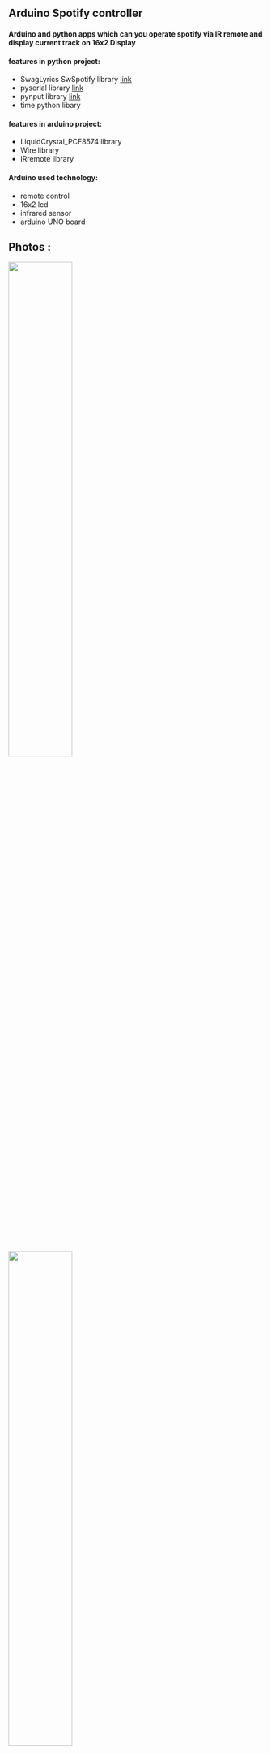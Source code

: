 ## Arduino Spotify controller

#### Arduino and python apps which can you operate spotify via IR remote and display current track on 16x2 Display

#### features in python project: 
- SwagLyrics SwSpotify library [link](https://github.com/SwagLyrics/SwSpotify)
- pyserial library [link](https://pypi.org/project/pyserial)
- pynput library [link](https://pypi.org/project/pynput)
- time python libary

#### features in arduino project: 
- LiquidCrystal_PCF8574 library
- Wire library 
- IRremote library 

#### Arduino used technology:
- remote control
- 16x2 lcd
- infrared sensor
- arduino UNO board

## Photos :

<img src="img/one.jpg" width="50%">
<img src="img/two.jpg" width="50%">


## Thanks for reading. Don't forget to star my project 
